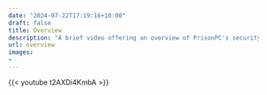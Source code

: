 ```yaml
---
date: "2024-07-22T17:19:16+10:00"
draft: false
title: Overview
description: "A brief video offering an overview of PrisonPC's security architecture, administrative functionality, and third-party services integration."
url: overview
images:
-
---
```


{{< youtube t2AXDi4KmbA >}}
